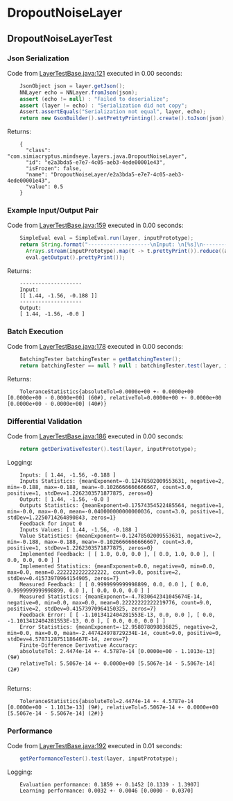 # DropoutNoiseLayer
## DropoutNoiseLayerTest
### Json Serialization
Code from [LayerTestBase.java:121](../../../../../../../src/test/java/com/simiacryptus/mindseye/layers/LayerTestBase.java#L121) executed in 0.00 seconds: 
```java
    JsonObject json = layer.getJson();
    NNLayer echo = NNLayer.fromJson(json);
    assert (echo != null) : "Failed to deserialize";
    assert (layer != echo) : "Serialization did not copy";
    Assert.assertEquals("Serialization not equal", layer, echo);
    return new GsonBuilder().setPrettyPrinting().create().toJson(json);
```

Returns: 

```
    {
      "class": "com.simiacryptus.mindseye.layers.java.DropoutNoiseLayer",
      "id": "e2a3bda5-e7e7-4c05-aeb3-4ede00001e43",
      "isFrozen": false,
      "name": "DropoutNoiseLayer/e2a3bda5-e7e7-4c05-aeb3-4ede00001e43",
      "value": 0.5
    }
```



### Example Input/Output Pair
Code from [LayerTestBase.java:159](../../../../../../../src/test/java/com/simiacryptus/mindseye/layers/LayerTestBase.java#L159) executed in 0.00 seconds: 
```java
    SimpleEval eval = SimpleEval.run(layer, inputPrototype);
    return String.format("--------------------\nInput: \n[%s]\n--------------------\nOutput: \n%s",
      Arrays.stream(inputPrototype).map(t -> t.prettyPrint()).reduce((a, b) -> a + ",\n" + b).get(),
      eval.getOutput().prettyPrint());
```

Returns: 

```
    --------------------
    Input: 
    [[ 1.44, -1.56, -0.188 ]]
    --------------------
    Output: 
    [ 1.44, -1.56, -0.0 ]
```



### Batch Execution
Code from [LayerTestBase.java:178](../../../../../../../src/test/java/com/simiacryptus/mindseye/layers/LayerTestBase.java#L178) executed in 0.00 seconds: 
```java
    BatchingTester batchingTester = getBatchingTester();
    return batchingTester == null ? null : batchingTester.test(layer, inputPrototype);
```

Returns: 

```
    ToleranceStatistics{absoluteTol=0.0000e+00 +- 0.0000e+00 [0.0000e+00 - 0.0000e+00] (60#), relativeTol=0.0000e+00 +- 0.0000e+00 [0.0000e+00 - 0.0000e+00] (40#)}
```



### Differential Validation
Code from [LayerTestBase.java:186](../../../../../../../src/test/java/com/simiacryptus/mindseye/layers/LayerTestBase.java#L186) executed in 0.00 seconds: 
```java
    return getDerivativeTester().test(layer, inputPrototype);
```
Logging: 
```
    Inputs: [ 1.44, -1.56, -0.188 ]
    Inputs Statistics: {meanExponent=-0.12478502009553631, negative=2, min=-0.188, max=-0.188, mean=-0.1026666666666667, count=3.0, positive=1, stdDev=1.2262303571877875, zeros=0}
    Output: [ 1.44, -1.56, -0.0 ]
    Outputs Statistics: {meanExponent=0.17574354522485564, negative=1, min=-0.0, max=-0.0, mean=-0.040000000000000036, count=3.0, positive=1, stdDev=1.2250714264890843, zeros=1}
    Feedback for input 0
    Inputs Values: [ 1.44, -1.56, -0.188 ]
    Value Statistics: {meanExponent=-0.12478502009553631, negative=2, min=-0.188, max=-0.188, mean=-0.1026666666666667, count=3.0, positive=1, stdDev=1.2262303571877875, zeros=0}
    Implemented Feedback: [ [ 1.0, 0.0, 0.0 ], [ 0.0, 1.0, 0.0 ], [ 0.0, 0.0, 0.0 ] ]
    Implemented Statistics: {meanExponent=0.0, negative=0, min=0.0, max=0.0, mean=0.2222222222222222, count=9.0, positive=2, stdDev=0.41573970964154905, zeros=7}
    Measured Feedback: [ [ 0.9999999999998899, 0.0, 0.0 ], [ 0.0, 0.9999999999998899, 0.0 ], [ 0.0, 0.0, 0.0 ] ]
    Measured Statistics: {meanExponent=-4.7830642341045674E-14, negative=0, min=0.0, max=0.0, mean=0.22222222222219776, count=9.0, positive=2, stdDev=0.41573970964150325, zeros=7}
    Feedback Error: [ [ -1.1013412404281553E-13, 0.0, 0.0 ], [ 0.0, -1.1013412404281553E-13, 0.0 ], [ 0.0, 0.0, 0.0 ] ]
    Error Statistics: {meanExponent=-12.958078098036825, negative=2, min=0.0, max=0.0, mean=-2.447424978729234E-14, count=9.0, positive=0, stdDev=4.5787128751186467E-14, zeros=7}
    Finite-Difference Derivative Accuracy:
    absoluteTol: 2.4474e-14 +- 4.5787e-14 [0.0000e+00 - 1.1013e-13] (9#)
    relativeTol: 5.5067e-14 +- 0.0000e+00 [5.5067e-14 - 5.5067e-14] (2#)
    
```

Returns: 

```
    ToleranceStatistics{absoluteTol=2.4474e-14 +- 4.5787e-14 [0.0000e+00 - 1.1013e-13] (9#), relativeTol=5.5067e-14 +- 0.0000e+00 [5.5067e-14 - 5.5067e-14] (2#)}
```



### Performance
Code from [LayerTestBase.java:192](../../../../../../../src/test/java/com/simiacryptus/mindseye/layers/LayerTestBase.java#L192) executed in 0.01 seconds: 
```java
    getPerformanceTester().test(layer, inputPrototype);
```
Logging: 
```
    Evaluation performance: 0.1859 +- 0.1452 [0.1339 - 1.3907]
    Learning performance: 0.0032 +- 0.0046 [0.0000 - 0.0370]
    
```

